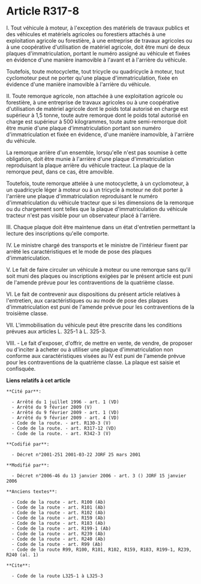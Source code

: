 # Article R317-8

I. Tout véhicule à moteur, à l'exception des matériels de travaux publics et des véhicules et matériels agricoles ou
forestiers attachés à une exploitation agricole ou forestière, à une entreprise de travaux agricoles ou à une coopérative
d'utilisation de matériel agricole, doit être muni de deux plaques d'immatriculation, portant le numéro assigné au véhicule
et fixées en évidence d'une manière inamovible à l'avant et à l'arrière du véhicule.

Toutefois, toute motocyclette, tout tricycle ou quadricycle à moteur, tout cyclomoteur peut ne porter qu'une plaque
d'immatriculation, fixée en évidence d'une manière inamovible à l'arrière du véhicule.

II. Toute remorque agricole, non attachée à une exploitation agricole ou forestière, à une entreprise de travaux agricoles ou
à une coopérative d'utilisation de matériel agricole dont le poids total autorisé en charge est supérieur à 1,5 tonne, toute
autre remorque dont le poids total autorisé en charge est supérieur à 500 kilogrammes, toute autre semi-remorque doit être
munie d'une plaque d'immatriculation portant son numéro d'immatriculation et fixée en évidence, d'une manière inamovible, à
l'arrière du véhicule.

La remorque arrière d'un ensemble, lorsqu'elle n'est pas soumise à cette obligation, doit être munie à l'arrière d'une plaque
d'immatriculation reproduisant la plaque arrière du véhicule tracteur. La plaque de la remorque peut, dans ce cas, être
amovible.

Toutefois, toute remorque attelée à une motocyclette, à un cyclomoteur, à un quadricycle léger à moteur ou à un tricycle à
moteur ne doit porter à l'arrière une plaque d'immatriculation reproduisant le numéro d'immatriculation du véhicule tracteur
que si les dimensions de la remorque ou du chargement sont telles que la plaque d'immatriculation du véhicule tracteur n'est
pas visible pour un observateur placé à l'arrière.

III. Chaque plaque doit être maintenue dans un état d'entretien permettant la lecture des inscriptions qu'elle comporte.

IV. Le ministre chargé des transports et le ministre de l'intérieur fixent par arrêté les caractéristiques et le mode de pose
des plaques d'immatriculation.

V. Le fait de faire circuler un véhicule à moteur ou une remorque sans qu'il soit muni des plaques ou inscriptions exigées
par le présent article est puni de l'amende prévue pour les contraventions de la quatrième classe.

VI. Le fait de contrevenir aux dispositions du présent article relatives à l'entretien, aux caractéristiques ou au mode de
pose des plaques d'immatriculation est puni de l'amende prévue pour les contraventions de la troisième classe.

VII. L'immobilisation du véhicule peut être prescrite dans les conditions prévues aux articles L. 325-1 à L. 325-3.

VIII. - Le fait d'exposer, d'offrir, de mettre en vente, de vendre, de proposer ou d'inciter à acheter ou à utiliser une
plaque d'immatriculation non conforme aux caractéristiques visées au IV est puni de l'amende prévue pour les contraventions
de la quatrième classe. La plaque est saisie et confisquée.

**Liens relatifs à cet article**

	**Cité par**:

	  - Arrêté du 1 juillet 1996 - art. 1 (VD)
	  - Arrêté du 9 février 2009 (V)
	  - Arrêté du 9 février 2009 - art. 1 (VD)
	  - Arrêté du 9 février 2009 - art. 4 (VD)
	  - Code de la route. - art. R130-3 (V)
	  - Code de la route. - art. R317-12 (VD)
	  - Code de la route. - art. R342-3 (V)

	**Codifié par**:

	  - Décret n°2001-251 2001-03-22 JORF 25 mars 2001

	**Modifié par**:

	  - Décret n°2006-46 du 13 janvier 2006 - art. 3 () JORF 15 janvier 2006

	**Anciens textes**:

	  - Code de la route - art. R100 (Ab)
	  - Code de la route - art. R101 (Ab)
	  - Code de la route - art. R102 (Ab)
	  - Code de la route - art. R159 (Ab)
	  - Code de la route - art. R183 (Ab)
	  - Code de la route - art. R199-1 (Ab)
	  - Code de la route - art. R239 (Ab)
	  - Code de la route - art. R240 (Ab)
	  - Code de la route - art. R99 (Ab)
	  - Code de la route R99, R100, R101, R102, R159, R183, R199-1, R239, R240 (al. 1)

	**Cite**:

	  - Code de la route L325-1 à L325-3
